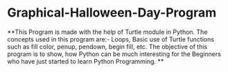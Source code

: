 # Graphical-Halloween-Day-Program
**This Program is made with the help of Turtle module in Python. The concepts used in this program are:- Loops, Basic use of Turtle functions such as fill color, penup, pendown, begin fill, etc.
The objective of this program is to show, how Python can be much interesting for the Beginners who have just started to learn Python Programming. **
